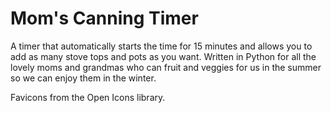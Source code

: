 # Mom's Canning Timer
A timer that automatically starts the time for 15 minutes and allows you to add as many stove tops and pots as you want. Written in Python for all the lovely moms and grandmas who can fruit and veggies for us in the summer so we can enjoy them in the winter.

Favicons from the Open Icons library.
